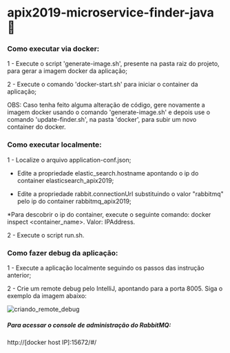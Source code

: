 # apix2019-microservice-finder-java :rocket:

### Como executar via docker:

1 - Execute o script 'generate-image.sh', presente na pasta raiz do projeto, para gerar a imagem docker da aplicação;

2 - Execute o comando 'docker-start.sh' para iniciar o container da aplicação;

OBS: Caso tenha feito alguma alteração de código, gere novamente a imagem docker usando o comando 'generate-image.sh' e depois use o comando 'update-finder.sh', na pasta 'docker', para subir um novo container do docker. 

### Como executar localmente:

1 - Localize o arquivo application-conf.json;

  - Edite a propriedade elastic_search.hostname apontando o ip do container elasticsearch_apix2019;

  - Edite a propriedade rabbit.connectionUrl substituindo o valor "rabbitmq" pelo ip do container rabbitmq_apix2019;

*Para descobrir o ip do container, execute o seguinte comando: docker inspect <container_name>. Valor: IPAddress.
  
2 - Execute o script run.sh.

### Como fazer debug da aplicação:

1 - Execute a aplicação localmente seguindo os passos das instrução anterior;

2 - Crie um remote debug pelo IntelliJ, apontando para a porta 8005. Siga o exemplo da imagem abaixo:

![criando_remote_debug](https://user-images.githubusercontent.com/38056234/58743250-62924700-8404-11e9-8a3f-8c612060d6b0.png)


##### Para acessar o console de administração do RabbitMQ:
http://[docker host IP]:15672/#/

